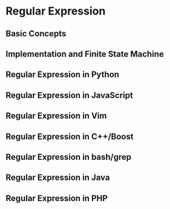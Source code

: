 
# Regular Expression

## Basic Concepts

## Implementation and Finite State Machine

## Regular Expression in Python

## Regular Expression in JavaScript

## Regular Expression in Vim

## Regular Expression in C++/Boost

## Regular Expression in bash/grep

## Regular Expression in Java

## Regular Expression in PHP

